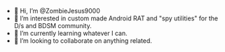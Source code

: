 - 👋 Hi, I’m @ZombieJesus9000
- 👀 I’m interested in custom made Android RAT and "spy utilities" for the D/s and BDSM community. 
- 🌱 I’m currently learning whatever I can. 
- 💞️ I’m looking to collaborate on anything related. 

